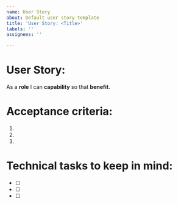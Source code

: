 ```yaml
---
name: User Story
about: Default user story template
title: 'User Story: <Title>'
labels: ''
assignees: ''

---
```


# User Story:
As a **role** I can **capability** so that **benefit**.

# Acceptance criteria:
1. 
2. 
3. 

# Technical tasks to keep in mind:
- [ ] 
- [ ] 
- [ ]
